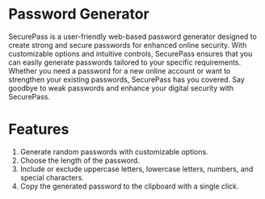 # Password Generator

SecurePass is a user-friendly web-based password generator designed to create strong and secure passwords for enhanced online security.
With customizable options and intuitive controls, SecurePass ensures that you can easily generate passwords tailored to your specific requirements. 
Whether you need a password for a new online account or want to strengthen your existing passwords, SecurePass has you covered. 
Say goodbye to weak passwords and enhance your digital security with SecurePass.

# Features

1. Generate random passwords with customizable options.
2. Choose the length of the password.
3. Include or exclude uppercase letters, lowercase letters, numbers, and special characters.
4. Copy the generated password to the clipboard with a single click.

# 
